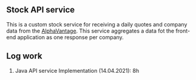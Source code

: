 ## Stock API service

This is a custom stock service for receiving a daily quotes and company data from the [AlphaVantage](https://www.alphavantage.co/). This service aggregates a data fot the front-end application as one response per company.

## Log work

1. Java API service Implementation (14.04.2021): 8h
